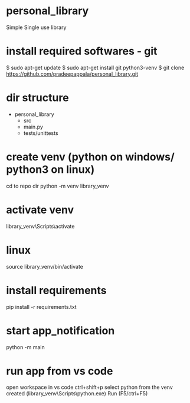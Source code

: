 # personal_library
Simple Single use library

# install required softwares - git
$ sudo apt-get update 
$ sudo apt-get install git python3-venv
$ git clone https://github.com/pradeepappala/personal_library.git

# dir structure
- personal_library
   - src
   - main.py
   - tests/unittests

# create venv (python on windows/ python3 on linux)
cd to repo dir
python -m venv library_venv

# activate venv
library_venv\Scripts\activate
# linux
source library_venv/bin/activate 

# install requirements
pip install -r requirements.txt

# start app_notification
python -m main

# run app from vs code
open workspace in vs code
ctrl+shift+p select python from the venv created (library_venv\Scripts\python.exe)
Run (F5/ctrl+F5)